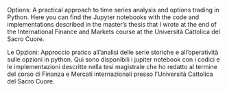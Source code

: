 Options: A practical approach to time series analysis and options trading in Python.
Here you can find the Jupyter notebooks with the code and implementations described in the master’s thesis that I wrote at the end of the International Finance and Markets course at the Università Cattolica del Sacro Cuore.

Le Opzioni: Approccio pratico all’analisi delle serie storiche e all’operatività sulle opzioni in python.
Qui sono disponibili i jupiter notebook con i codici e le implementazioni descritte nella tesi magistrale che ho redatto al termine del corso di Finanza e Mercati internazionali presso l'Università Cattolica del Sacro Cuore. 
